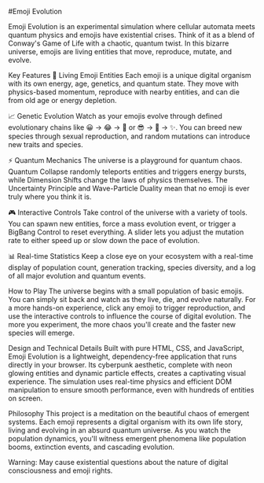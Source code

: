 #Emoji Evolution

Emoji Evolution is an experimental simulation where cellular automata meets quantum physics and emojis have existential crises. Think of it as a blend of Conway's Game of Life with a chaotic, quantum twist. In this bizarre universe, emojis are living entities that move, reproduce, mutate, and evolve.

Key Features
🧬 Living Emoji Entities
Each emoji is a unique digital organism with its own energy, age, genetics, and quantum state. They move with physics-based momentum, reproduce with nearby entities, and can die from old age or energy depletion.

📈 Genetic Evolution
Watch as your emojis evolve through defined evolutionary chains like 😀 → 😂 → 🤪 or 😎 → 🌟 → ✨. You can breed new species through sexual reproduction, and random mutations can introduce new traits and species.

⚡ Quantum Mechanics
The universe is a playground for quantum chaos. Quantum Collapse randomly teleports entities and triggers energy bursts, while Dimension Shifts change the laws of physics themselves. The Uncertainty Principle and Wave-Particle Duality mean that no emoji is ever truly where you think it is.

🎮 Interactive Controls
Take control of the universe with a variety of tools. You can spawn new entities, force a mass evolution event, or trigger a BigBang Control to reset everything. A slider lets you adjust the mutation rate to either speed up or slow down the pace of evolution.

📊 Real-time Statistics
Keep a close eye on your ecosystem with a real-time display of population count, generation tracking, species diversity, and a log of all major evolution and quantum events.

How to Play
The universe begins with a small population of basic emojis. You can simply sit back and watch as they live, die, and evolve naturally. For a more hands-on experience, click any emoji to trigger reproduction, and use the interactive controls to influence the course of digital evolution. The more you experiment, the more chaos you'll create and the faster new species will emerge.

Design and Technical Details
Built with pure HTML, CSS, and JavaScript, Emoji Evolution is a lightweight, dependency-free application that runs directly in your browser. Its cyberpunk aesthetic, complete with neon glowing entities and dynamic particle effects, creates a captivating visual experience. The simulation uses real-time physics and efficient DOM manipulation to ensure smooth performance, even with hundreds of entities on screen.

Philosophy
This project is a meditation on the beautiful chaos of emergent systems. Each emoji represents a digital organism with its own life story, living and evolving in an absurd quantum universe. As you watch the population dynamics, you'll witness emergent phenomena like population booms, extinction events, and cascading evolution.

Warning: May cause existential questions about the nature of digital consciousness and emoji rights.
